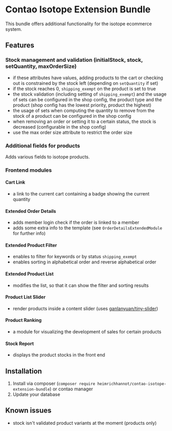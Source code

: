 # Contao Isotope Extension Bundle

This bundle offers additional functionality for the isotope ecommerce system.

## Features

### Stock management and validation (initialStock, stock, setQuantity, maxOrderSize)

- if these attributes have values, adding products to the cart or checking out is constrained by the stock left (depending on `setQuantity` if set)
- if the stock reaches 0, `shipping_exempt` on the product is set to true
- the stock validation (including setting of `shipping_exempt`) and the usage of sets can be configured in the shop config, the product type and the product (shop config has the lowest priority, product the highest)
- the usage of sets when computing the quantity to remove from the stock of a product can be configured in the shop config
- when removing an order or setting it to a certain status, the stock is decreased (configurable in the shop config)
- use the max order size attribute to restrict the order size

### Additional fields for products

Adds various fields to isotope products.

### Frontend modules

#### Cart Link

- a link to the current cart containing a badge showing the current quantity

#### Extended Order Details

- adds member login check if the order is linked to a member
- adds some extra info to the template (see `OrderDetailsExtendedModule` for further info)

#### Extended Product Filter

- enables to filter for keywords or by status `shipping_exempt`
- enables sorting in alphabetical order and reverse alphabetical order

#### Extended Product List

- modifies the list, so that it can show the filter and sorting results

#### Product List Slider

- render products inside a content slider (uses [ganlanyuan/tiny-slider](https://github.com/ganlanyuan/tiny-slider))

#### Product Ranking

- a module for visualizing the development of sales for certain products

#### Stock Report

- displays the product stocks in the front end

## Installation

1. Install via composer (`composer require heimrichhannot/contao-isotope-extension-bundle`) or contao manager
1. Update your database

## Known issues

- stock isn't validated product variants at the moment (products only)
